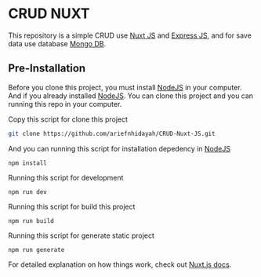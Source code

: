 # CRUD NUXT
This repository is a simple CRUD use [Nuxt JS](https://nuxtjs.org/) and [Express JS](https://expressjs.com/), and for save data use database [Mongo DB](https://www.mongodb.com/).

## Pre-Installation
Before you clone this project, you must install [NodeJS](https://nodejs.org/en/) in your computer. And if you already installed [NodeJS](https://nodejs.org/en/). You can clone this project and you can running this repo in your computer.

Copy this script for clone this project
``` bash
git clone https://github.com/ariefnhidayah/CRUD-Nuxt-JS.git
```

And you can running this script for installation depedency in [NodeJS](https://nodejs.org/en/)
```
npm install
```

Running this script for development
```
npm run dev
```

Running this script for build this project
```
npm run build
```

Running this script for generate static project
```
npm run generate
```

For detailed explanation on how things work, check out [Nuxt.js docs](https://nuxtjs.org).
